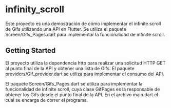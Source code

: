 # infinity_scroll

Este proyecto es una demostración de cómo implementar el infinite scroll de Gifs utilizando una API en Flutter. Se utiliza el paquete Screen/Gifs_Pages.dart para implementar la funcionalidad de infinite scroll.

## Getting Started

El proyecto utiliza la dependencia http para realizar una solicitud HTTP GET al punto final de la API y obtener una lista de Gifs. El paquete providers/Gif_provider.dart se utiliza para implementar el consumo del API. 

El paquete Screen/Gifs_Pages.dart se utiliza para implementar la funcionalidad de infinite scroll, cuya clase GifPages es la responsable de obtener los Gifs desde el punto final de la API. En el archivo main.dart el cual se encarga de correr el programa.
